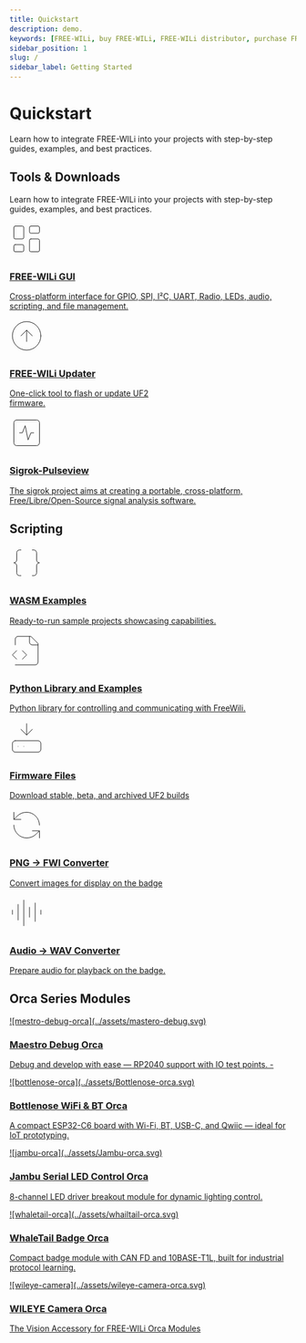 ```yaml
---
title: Quickstart
description: demo.
keywords: [FREE-WILi, buy FREE-WILi, FREE-WILi distributor, purchase FREE-WILi]
sidebar_position: 1
slug: /
sidebar_label: Getting Started
---
```


# Quickstart

Learn how to integrate FREE-WILi into your projects with step-by-step guides, examples, and best practices.


## Tools & Downloads 

Learn how to integrate FREE-WILi into your projects with step-by-step guides, examples, and best practices.

<div class="cards-grid">
      <div class="card-first">
      <a href="https://freewili.com/freewili-gui/" target="_blank" class="card horizontal">
        <div class="icon">
            <!-- Video Camera Icon -->
            <!-- <svg xmlns="http://www.w3.org/2000/svg" width="28" height="28" fill="none" stroke="currentColor" stroke-width="2" stroke-linecap="round" stroke-linejoin="round"><rect x="2" y="7" width="15" height="10" rx="2" ry="2"></rect><polygon points="17,11 22,8 22,16 17,13"></polygon></svg> -->
            <svg xmlns="http://www.w3.org/2000/svg" width="60" height="60" viewBox="0 0 24 24" fill="none" stroke="currentColor" stroke-width="0.4" stroke-linecap="round" stroke-linejoin="round" class="lucide lucide-layout-dashboard-icon lucide-layout-dashboard"><rect width="7" height="9" x="3" y="3" rx="1"/><rect width="7" height="5" x="14" y="3" rx="1"/><rect width="7" height="9" x="14" y="12" rx="1"/><rect width="7" height="5" x="3" y="16" rx="1"/></svg>
        </div>
        <div class="card-body">
            <h3>FREE-WILi GUI </h3>
            <p> Cross-platform interface for GPIO, SPI, I²C, UART, Radio, LEDs, audio, scripting, and file management.</p>
        </div>
      </a>
      </div>
    <div class="card-second">
     <a href="https://github.com/freewili/freewili-updater" target="_blank" class="card horizontal">
        <div class="icon">
            <!-- Microphone Icon -->
            <!-- <svg xmlns="http://www.w3.org/2000/svg" width="28" height="28" fill="none" stroke="currentColor" stroke-width="2" stroke-linecap="round" stroke-linejoin="round"><path d="M12 1a3 3 0 0 0-3 3v8a3 3 0 0 0 6 0V4a3 3 0 0 0-3-3z"></path><path d="M19 10v2a7 7 0 0 1-14 0v-2"></path><line x1="12" y1="19" x2="12" y2="23"></line><line x1="8" y1="23" x2="16" y2="23"></line></svg> -->
            <svg xmlns="http://www.w3.org/2000/svg" width="60" height="60" viewBox="0 0 24 24" fill="none" stroke="currentColor" stroke-width="0.4" stroke-linecap="round" stroke-linejoin="round" class="lucide lucide-circle-arrow-up-icon lucide-circle-arrow-up"><circle cx="12" cy="12" r="10"/><path d="m16 12-4-4-4 4"/><path d="M12 16V8"/></svg>
        </div>
        <div class="card-body">
            <h3>FREE-WILi Updater</h3>
            <p>One-click tool to flash or update UF2 <br/> firmware. </p>
        </div>
        </a>
    </div>
    <div class="card-third">
      <a href="https://freewili.com/sigrok-pulseview/" target="_blank" class="card horizontal">
        <div class="icon">
            <svg xmlns="http://www.w3.org/2000/svg" width="60" height="60" viewBox="0 0 24 24" fill="none" stroke="currentColor" stroke-width="0.4" stroke-linecap="round" stroke-linejoin="round" class="lucide lucide-square-activity-icon lucide-square-activity"><rect width="18" height="18" x="3" y="3" rx="2"/><path d="M17 12h-2l-2 5-2-10-2 5H7"/></svg>
        </div>
        <div class="card-body">
            <h3>Sigrok-Pulseview </h3>
            <p> The sigrok project aims at creating a portable, cross-platform, Free/Libre/Open-Source signal analysis software.</p>
        </div>
      </a>
      </div>
</div>

## Scripting

<div class="cards-grid">
   <div class="card-first">
      <a href="https://github.com/freewili/wasm-examples" target="_blank" class="card horizontal">
         <div class="icon">
            <!-- Video Camera Icon -->
            <!-- <svg xmlns="http://www.w3.org/2000/svg" width="28" height="28" fill="none" stroke="currentColor" stroke-width="2" stroke-linecap="round" stroke-linejoin="round"><rect x="2" y="7" width="15" height="10" rx="2" ry="2"></rect><polygon points="17,11 22,8 22,16 17,13"></polygon></svg> -->
            <svg xmlns="http://www.w3.org/2000/svg" width="60" height="60" viewBox="0 0 24 24" fill="none" stroke="currentColor" stroke-width="0.4" stroke-linecap="round" stroke-linejoin="round" class="lucide lucide-braces-icon lucide-braces"><path d="M8 3H7a2 2 0 0 0-2 2v5a2 2 0 0 1-2 2 2 2 0 0 1 2 2v5c0 1.1.9 2 2 2h1"/><path d="M16 21h1a2 2 0 0 0 2-2v-5c0-1.1.9-2 2-2a2 2 0 0 1-2-2V5a2 2 0 0 0-2-2h-1"/></svg>
         </div>
         <div class="card-body">
            <h3>WASM Examples</h3>
            <p>Ready-to-run sample projects showcasing capabilities.</p>
         </div>
      </a>
   </div>
   <div class="card-second">
      <a href="https://freewili.github.io/freewili-python/index.html#installation" target="_blank" class="card horizontal">
         <div class="icon">
            <!-- Microphone Icon -->
            <!-- <svg xmlns="http://www.w3.org/2000/svg" width="28" height="28" fill="none" stroke="currentColor" stroke-width="2" stroke-linecap="round" stroke-linejoin="round"><path d="M12 1a3 3 0 0 0-3 3v8a3 3 0 0 0 6 0V4a3 3 0 0 0-3-3z"></path><path d="M19 10v2a7 7 0 0 1-14 0v-2"></path><line x1="12" y1="19" x2="12" y2="23"></line><line x1="8" y1="23" x2="16" y2="23"></line></svg> -->
            <svg xmlns="http://www.w3.org/2000/svg" width="60" height="60" viewBox="0 0 24 24" fill="none" stroke="currentColor" stroke-width="0.4" stroke-linecap="round" stroke-linejoin="round" class="lucide lucide-file-code2-icon lucide-file-code-2"><path d="M4 22h14a2 2 0 0 0 2-2V7l-5-5H6a2 2 0 0 0-2 2v4"/><path d="M14 2v4a2 2 0 0 0 2 2h4"/><path d="m5 12-3 3 3 3"/><path d="m9 18 3-3-3-3"/></svg>
         </div>
         <div class="card-body">
            <h3>Python Library and Examples</h3>
            <p>Python library for controlling and communicating with FreeWili.</p>
         </div>
      </a>
   </div>
   <div class="card-third">
      <a href="https://github.com/freewili/freewili-firmware" target="_blank" class="card horizontal">
         <div class="icon">
            <!-- Microphone Icon -->
            <!-- <svg xmlns="http://www.w3.org/2000/svg" width="28" height="28" fill="none" stroke="currentColor" stroke-width="2" stroke-linecap="round" stroke-linejoin="round"><path d="M12 1a3 3 0 0 0-3 3v8a3 3 0 0 0 6 0V4a3 3 0 0 0-3-3z"></path><path d="M19 10v2a7 7 0 0 1-14 0v-2"></path><line x1="12" y1="19" x2="12" y2="23"></line><line x1="8" y1="23" x2="16" y2="23"></line></svg> -->
            <svg xmlns="http://www.w3.org/2000/svg" width="60" height="60" viewBox="0 0 24 24" fill="none" stroke="currentColor" stroke-width="0.4" stroke-linecap="round" stroke-linejoin="round" class="lucide lucide-hard-drive-download-icon lucide-hard-drive-download"><path d="M12 2v8"/><path d="m16 6-4 4-4-4"/><rect width="20" height="8" x="2" y="14" rx="2"/><path d="M6 18h.01"/><path d="M10 18h.01"/></svg>
         </div>
         <div class="card-body">
            <h3>Firmware Files</h3>
            <p>Download stable, beta, and archived UF2 builds</p>
         </div>
      </a>
   </div>
   <div class="card-fourth">
      <a href="https://freewili.com/png-to-fwi-converter/" target="_blank" class="card horizontal">
         <div class="icon">
            <!-- Microphone Icon -->
            <!-- <svg xmlns="http://www.w3.org/2000/svg" width="28" height="28" fill="none" stroke="currentColor" stroke-width="2" stroke-linecap="round" stroke-linejoin="round"><path d="M12 1a3 3 0 0 0-3 3v8a3 3 0 0 0 6 0V4a3 3 0 0 0-3-3z"></path><path d="M19 10v2a7 7 0 0 1-14 0v-2"></path><line x1="12" y1="19" x2="12" y2="23"></line><line x1="8" y1="23" x2="16" y2="23"></line></svg> -->
            <svg xmlns="http://www.w3.org/2000/svg" width="60" height="60" viewBox="0 0 24 24" fill="none" stroke="currentColor" stroke-width="0.4" stroke-linecap="round" stroke-linejoin="round" class="lucide lucide-refresh-ccw-icon lucide-refresh-ccw"><path d="M21 12a9 9 0 0 0-9-9 9.75 9.75 0 0 0-6.74 2.74L3 8"/><path d="M3 3v5h5"/><path d="M3 12a9 9 0 0 0 9 9 9.75 9.75 0 0 0 6.74-2.74L21 16"/><path d="M16 16h5v5"/></svg>
         </div>
         <div class="card-body">
            <h3>PNG → FWI Converter</h3>
            <p>Convert images for display on the badge</p>
         </div>
      </a>
   </div>
      <div class="card-fifth">
      <a href="https://freewili.com/audio-to-wav-converter/" target="_blank" class="card horizontal">
         <div class="icon">
            <!-- Microphone Icon -->
            <!-- <svg xmlns="http://www.w3.org/2000/svg" width="28" height="28" fill="none" stroke="currentColor" stroke-width="2" stroke-linecap="round" stroke-linejoin="round"><path d="M12 1a3 3 0 0 0-3 3v8a3 3 0 0 0 6 0V4a3 3 0 0 0-3-3z"></path><path d="M19 10v2a7 7 0 0 1-14 0v-2"></path><line x1="12" y1="19" x2="12" y2="23"></line><line x1="8" y1="23" x2="16" y2="23"></line></svg> -->
            <svg xmlns="http://www.w3.org/2000/svg" width="60" height="60" viewBox="0 0 24 24" fill="none" stroke="currentColor" stroke-width="0.4" stroke-linecap="round" stroke-linejoin="round" class="lucide lucide-audio-lines-icon lucide-audio-lines"><path d="M2 10v3"/><path d="M6 6v11"/><path d="M10 3v18"/><path d="M14 8v7"/><path d="M18 5v13"/><path d="M22 10v3"/></svg>
         </div>
         <div class="card-body">
            <h3>Audio → WAV Converter</h3>
            <p>Prepare audio for playback on the badge.</p>
         </div>
      </a>
   </div>
</div>

## Orca Series Modules

<!-- Learn how to use key features of Dyte, such as recording, breakout rooms, webinars, and more. -->

  <!-- <div class="card horizontal">
        <div class="icon">
        <svg></svg>
        </div>
        <div class="card-body">
            <h3>Voice Conferencing</h3>
            <p>Integrate reliable voice calling experiences into your product.</p>
        </div>
    </div> -->

<div class="cards-grid">
   <div class="card-first">
      <a href="../extending-with-orcas/maestro-debug-orca/" target="_self" class="card horizontal">
         <div class="icon">
            <!-- Video Camera Icon -->
            <!-- <svg xmlns="http://www.w3.org/2000/svg" width="28" height="28" fill="none" stroke="currentColor" stroke-width="2" stroke-linecap="round" stroke-linejoin="round"><rect x="2" y="7" width="15" height="10" rx="2" ry="2"></rect><polygon points="17,11 22,8 22,16 17,13"></polygon></svg> -->
            ![mestro-debug-orca](../assets/mastero-debug.svg)
         </div>
         <div class="card-body">
            <h3>Maestro Debug Orca</h3>
            <p>Debug and develop with ease — RP2040 support with IO test points. - </p>
         </div>
      </a>
   </div>
   <div class="card-second">
      <a href="../extending-with-orcas/bottlenose-wifi-orca/" target="_self" class="card horizontal">
         <div class="icon">
            <!-- Video Camera Icon -->
            <!-- <svg xmlns="http://www.w3.org/2000/svg" width="28" height="28" fill="none" stroke="currentColor" stroke-width="2" stroke-linecap="round" stroke-linejoin="round"><rect x="2" y="7" width="15" height="10" rx="2" ry="2"></rect><polygon points="17,11 22,8 22,16 17,13"></polygon></svg> -->
            ![bottlenose-orca](../assets/Bottlenose-orca.svg)
         </div>
         <div class="card-body">
            <h3>Bottlenose WiFi & BT Orca </h3>
            <p>A compact ESP32-C6 board with Wi-Fi, BT, USB-C, and Qwiic — ideal for IoT prototyping.</p>
         </div>
      </a>
    </div>
        <div class="card-third">
      <a href="../extending-with-orcas/jambu-orca/" target="_self" class="card horizontal">
         <div class="icon">
            <!-- Video Camera Icon -->
            <!-- <svg xmlns="http://www.w3.org/2000/svg" width="28" height="28" fill="none" stroke="currentColor" stroke-width="2" stroke-linecap="round" stroke-linejoin="round"><rect x="2" y="7" width="15" height="10" rx="2" ry="2"></rect><polygon points="17,11 22,8 22,16 17,13"></polygon></svg> -->
            ![jambu-orca](../assets/Jambu-orca.svg)
         </div>
         <div class="card-body">
            <h3>Jambu Serial LED Control Orca </h3>
            <p>8-channel LED driver breakout module for dynamic lighting control. </p>
         </div>
      </a>
    </div>
      <div class="card-fourth">
      <a href="https://whaletail.freewili.com/" target="_blank" class="card horizontal">
         <div class="icon">
            <!-- Video Camera Icon -->
            <!-- <svg xmlns="http://www.w3.org/2000/svg" width="28" height="28" fill="none" stroke="currentColor" stroke-width="2" stroke-linecap="round" stroke-linejoin="round"><rect x="2" y="7" width="15" height="10" rx="2" ry="2"></rect><polygon points="17,11 22,8 22,16 17,13"></polygon></svg> -->
            ![whaletail-orca](../assets/whailtail-orca.svg)
         </div>
         <div class="card-body">
            <h3>WhaleTail Badge Orca </h3>
            <p>Compact badge module with CAN FD and 10BASE-T1L, built for industrial protocol learning.</p>
         </div>
      </a>
    </div>
    <div class="card-fifth">
      <a href="../extending-with-orcas/wileye-camera-orca/" target="_self" class="card horizontal">
         <div class="icon">
            <!-- Video Camera Icon -->
            <!-- <svg xmlns="http://www.w3.org/2000/svg" width="28" height="28" fill="none" stroke="currentColor" stroke-width="2" stroke-linecap="round" stroke-linejoin="round"><rect x="2" y="7" width="15" height="10" rx="2" ry="2"></rect><polygon points="17,11 22,8 22,16 17,13"></polygon></svg> -->
            ![wileye-camera](../assets/wileye-camera-orca.svg)
         </div>
         <div class="card-body">
            <h3>WILEYE Camera Orca</h3>
            <p>The Vision Accessory for FREE-WILi Orca Modules</p>
         </div>
      </a>
    </div>
</div>